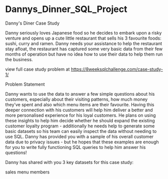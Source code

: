 # Dannys_Dinner_SQL_Project

Danny's Diner Case Study

Danny seriously loves Japanese food so he decides to embark upon a risky venture and opens up a cute little restaurant that sells his 3 favourite foods: sushi, curry and ramen. Danny needs your assistance to help the restaurant stay afloat, the restaurant has captured some very basic data from their few months of operation but have no idea how to use their data to help them run the business.

view full case study problem at https://8weeksqlchallenge.com/case-study-1/

Problem Statement

Danny wants to use the data to answer a few simple questions about his customers, especially about their visiting patterns, how much money they’ve spent and also which menu items are their favourite. Having this deeper connection with his customers will help him deliver a better and more personalised experience for his loyal customers. He plans on using these insights to help him decide whether he should expand the existing customer loyalty program - additionally he needs help to generate some basic datasets so his team can easily inspect the data without needing to use SQL. Danny has provided you with a sample of his overall customer data due to privacy issues - but he hopes that these examples are enough for you to write fully functioning SQL queries to help him answer his questions!

Danny has shared with you 3 key datasets for this case study:

sales
menu
members
